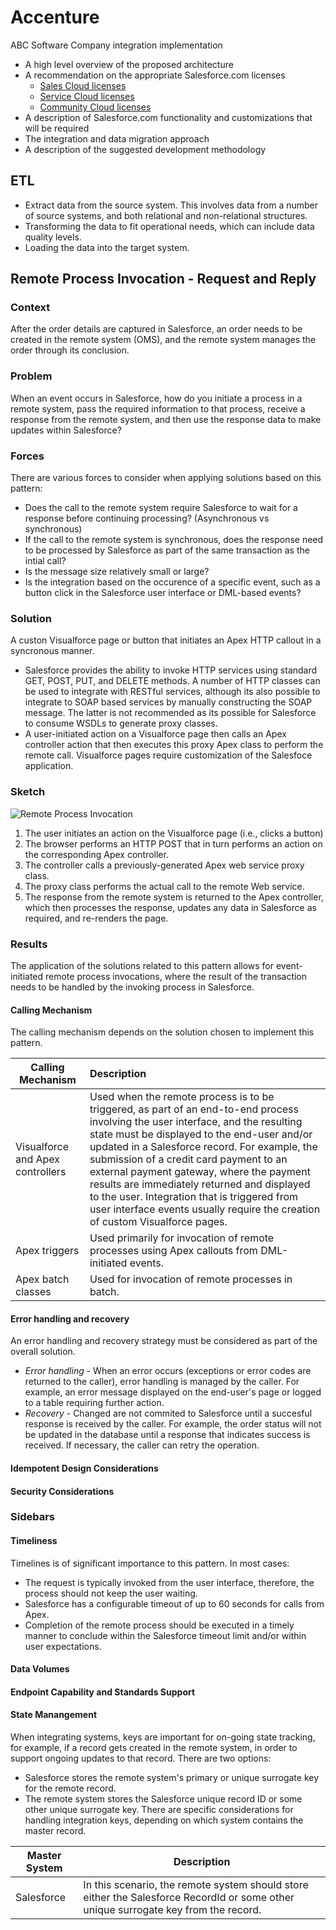 # Accenture
ABC Software Company integration implementation

 * A high level overview of the proposed architecture
 * A recommendation on the appropriate Salesforce.com licenses
    * [Sales Cloud licenses](https://www.salesforce.com/products/sales-cloud/overview/)
    * [Service Cloud licenses](https://www.salesforce.com/products/community-cloud/overview/)
    * [Community Cloud licenses](https://www.salesforce.com/products/community-cloud/overview/)
 * A description of Salesforce.com functionality and customizations that will be required 
 * The integration and data migration approach
 * A description of the suggested development methodology
 
 
 ## ETL 
  * Extract data from the source system.  This involves data from a number of source systems, and both relational and non-relational structures.
  * Transforming the data to fit operational needs, which can include data quality levels.
  * Loading the data into the target system.

## Remote Process Invocation - Request and Reply
### Context
After the order details are captured in Salesforce, an order needs to be created in the remote system (OMS), and the remote system manages the order through its conclusion.

### Problem
When an event occurs in Salesforce, how do you initiate a process in a remote system, pass the required information to that process, receive a response from the remote system, and then use the response data to make updates within Salesforce?

### Forces
There are various forces to consider when applying solutions based on this pattern:
 * Does the call to the remote system require Salesforce to wait for a response before continuing processing?  (Asynchronous vs synchronous)
 * If the call to the remote system is synchronous, does the response need to be processed by Salesforce as part of the same transaction as the intial call?
 * Is the message size relatively small or large?
 * Is the integration based on the occurence of a specific event, such as a button click in the Salesforce user interface or DML-based events?

### Solution
A custon Visualforce page or button that initiates an Apex HTTP callout in a syncronous manner.
   * Salesforce provides the ability to invoke HTTP services using standard GET, POST, PUT, and DELETE methods.  A number of HTTP classes can be used to integrate with RESTful services, although its also possible to integrate to SOAP based services by manually constructing the SOAP message.  The latter is not recommended as its possible for Salesforce to consume WSDLs to generate proxy classes.
   * A user-initiated action on a Visualforce page then calls an Apex controller action that then executes this proxy Apex class to perform the remote call.  Visualforce pages require customization of the Salesfoce application.

### Sketch
![Remote Process Invocation](https://developer.salesforce.com/docs/resources/img/en-us/206.0?doc_id=dev_guides%2Fintegration_patterns%2Fimages%2Fremote_process_invocation_state.png&folder=integration_patterns_and_practices)

1. The user initiates an action on the Visualforce page (i.e., clicks a button)
2. The browser performs an HTTP POST that in turn performs an action on the corresponding Apex controller.
3. The controller calls a previously-generated Apex web service proxy class.
4. The proxy class performs the actual call to the remote Web service.
5. The response from the remote system is returned to the Apex controller, which then processes the response, updates any data in Salesforce as required, and re-renders the page.  

### Results

The application of the solutions related to this pattern allows for event-initiated remote process invocations, where the result of the transaction needs to be handled by the invoking process in Salesforce.

#### Calling Mechanism

The calling mechanism depends on the solution chosen to implement this pattern.

| Calling Mechanism | Description |
| ----------------- | :--------- |
| Visualforce and Apex controllers | Used when the remote process is to be triggered, as part of an end-to-end process involving the user interface, and the resulting state must be displayed to the end-user and/or updated in a Salesforce record.  For example, the submission of a credit card payment to an external payment gateway, where the payment results are immediately returned and displayed to the user. Integration that is triggered from user interface events usually require the creation of custom Visualforce pages.|
| Apex triggers | Used primarily for invocation of remote processes using Apex callouts from DML-initiated events.  |
| Apex batch classes | Used for invocation of remote processes in batch.  |

#### Error handling and recovery
An error handling and recovery strategy must be considered as part of the overall solution.
 * *Error handling* - When an error occurs (exceptions or error codes are returned to the caller), error handling is managed by the caller.  For example, an error message displayed on the end-user's page or logged to a table requiring further action.
 * *Recovery* - Changed are not commited to Salesforce until a succesful response is received by the caller.  For example, the order status will not be updated in the database until a response that indicates success is received.  If necessary, the caller can retry the operation.

#### Idempotent Design Considerations

#### Security Considerations

### Sidebars

#### Timeliness

Timelines is of significant importance to this pattern.  In most cases:
 * The request is typically invoked from the user interface, therefore, the process should not keep the user waiting.
 * Salesforce has a configurable timeout of up to 60 seconds for calls from Apex.
 * Completion of the remote process should be executed in a timely manner to conclude within the Salesforce timeout limit and/or within user expectations.

#### Data Volumes

#### Endpoint Capability and Standards Support

#### State Manangement

When integrating systems, keys are important for on-going state tracking, for example, if a record gets created in the remote system, in order to support ongoing updates to that record.  There are two options:
 * Salesforce stores the remote system's primary or unique surrogate key for the remote record.
 * The remote system stores the Salesforce unique record ID or some other unique surrogate key.
There are specific considerations for handling integration keys, depending on which system contains the master record.

| Master System | Description |
| ------------- | ----------- |
| Salesforce | In this scenario, the remote system should store either the Salesforce RecordId or some other unique surrogate key from the record. |
